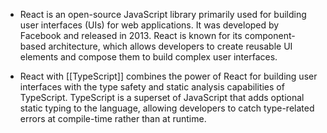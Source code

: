 - React is an open-source JavaScript library primarily used for building user interfaces (UIs) for web applications. It was developed by Facebook and released in 2013. React is known for its component-based architecture, which allows developers to create reusable UI elements and compose them to build complex user interfaces.

- React with [[TypeScript]] combines the power of React for building user interfaces with the type safety and static analysis capabilities of TypeScript. TypeScript is a superset of JavaScript that adds optional static typing to the language, allowing developers to catch type-related errors at compile-time rather than at runtime.